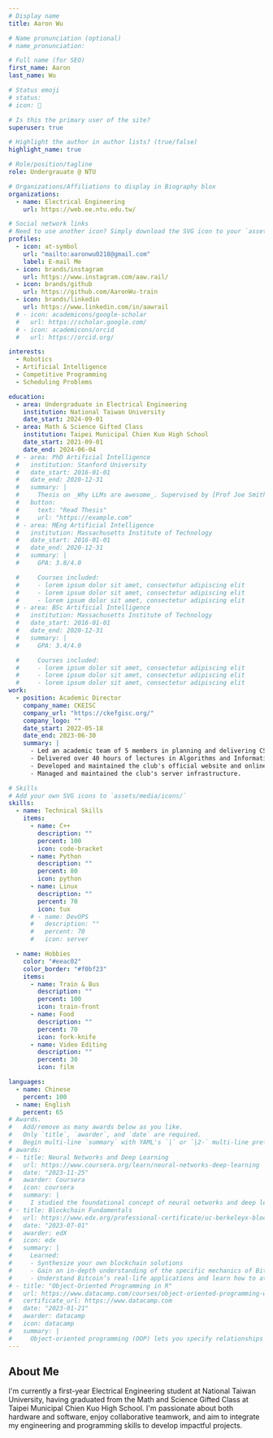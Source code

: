 ```yaml
---
# Display name
title: Aaron Wu

# Name pronunciation (optional)
# name_pronunciation:

# Full name (for SEO)
first_name: Aaron
last_name: Wu

# Status emoji
# status:
# icon: 🚝

# Is this the primary user of the site?
superuser: true

# Highlight the author in author lists? (true/false)
highlight_name: true

# Role/position/tagline
role: Undergrauate @ NTU

# Organizations/Affiliations to display in Biography blox
organizations:
  - name: Electrical Engineering
    url: https://web.ee.ntu.edu.tw/

# Social network links
# Need to use another icon? Simply download the SVG icon to your `assets/media/icons/` folder.
profiles:
  - icon: at-symbol
    url: "mailto:aaronwu0218@gmail.com"
    label: E-mail Me
  - icon: brands/instagram
    url: https://www.instagram.com/aaw.rail/
  - icon: brands/github
    url: https://github.com/AaronWu-train
  - icon: brands/linkedin
    url: https://www.linkedin.com/in/aawrail
  # - icon: academicons/google-scholar
  #   url: https://scholar.google.com/
  # - icon: academicons/orcid
  #   url: https://orcid.org/

interests:
  - Robotics
  - Artificial Intelligence
  - Competitive Programming
  - Scheduling Problems

education:
  - area: Undergraduate in Electrical Engineering
    institution: National Taiwan University
    date_start: 2024-09-01
  - area: Math & Science Gifted Class
    institution: Taipei Municipal Chien Kuo High School
    date_start: 2021-09-01
    date_end: 2024-06-04
  # - area: PhD Artificial Intelligence
  #   institution: Stanford University
  #   date_start: 2016-01-01
  #   date_end: 2020-12-31
  #   summary: |
  #     Thesis on _Why LLMs are awesome_. Supervised by [Prof Joe Smith](https://example.com). Presented papers at 5 IEEE conferences with the contributions being published in 2 Springer journals.
  #   button:
  #     text: "Read Thesis"
  #     url: "https://example.com"
  # - area: MEng Artificial Intelligence
  #   institution: Massachusetts Institute of Technology
  #   date_start: 2016-01-01
  #   date_end: 2020-12-31
  #   summary: |
  #     GPA: 3.8/4.0

  #     Courses included:
  #     - lorem ipsum dolor sit amet, consectetur adipiscing elit
  #     - lorem ipsum dolor sit amet, consectetur adipiscing elit
  #     - lorem ipsum dolor sit amet, consectetur adipiscing elit
  # - area: BSc Artificial Intelligence
  #   institution: Massachusetts Institute of Technology
  #   date_start: 2016-01-01
  #   date_end: 2020-12-31
  #   summary: |
  #     GPA: 3.4/4.0

  #     Courses included:
  #     - lorem ipsum dolor sit amet, consectetur adipiscing elit
  #     - lorem ipsum dolor sit amet, consectetur adipiscing elit
  #     - lorem ipsum dolor sit amet, consectetur adipiscing elit
work:
  - position: Academic Director
    company_name: CKEISC
    company_url: "https://ckefgisc.org/"
    company_logo: ""
    date_start: 2022-05-18
    date_end: 2023-06-30
    summary: |
      - Led an academic team of 5 members in planning and delivering CS-related courses.
      - Delivered over 40 hours of lectures in Algorithms and Information Technology.
      - Developed and maintained the club's official website and online judging system.
      - Managed and maintained the club's server infrastructure.

# Skills
# Add your own SVG icons to `assets/media/icons/`
skills:
  - name: Technical Skills
    items:
      - name: C++
        description: ""
        percent: 100
        icon: code-bracket
      - name: Python
        description: ""
        percent: 80
        icon: python
      - name: Linux
        description: ""
        percent: 70
        icon: tux
      # - name: DevOPS
      #   description: ""
      #   percent: 70
      #   icon: server

  - name: Hobbies
    color: "#eeac02"
    color_border: "#f0bf23"
    items:
      - name: Train & Bus
        description: ""
        percent: 100
        icon: train-front
      - name: Food
        description: ""
        percent: 70
        icon: fork-knife
      - name: Video Editing
        description: ""
        percent: 30
        icon: film

languages:
  - name: Chinese
    percent: 100
  - name: English
    percent: 65
# Awards.
#   Add/remove as many awards below as you like.
#   Only `title`, `awarder`, and `date` are required.
#   Begin multi-line `summary` with YAML's `|` or `|2-` multi-line prefix and indent 2 spaces below.
# awards:
# - title: Neural Networks and Deep Learning
#   url: https://www.coursera.org/learn/neural-networks-deep-learning
#   date: "2023-11-25"
#   awarder: Coursera
#   icon: coursera
#   summary: |
#     I studied the foundational concept of neural networks and deep learning. By the end, I was familiar with the significant technological trends driving the rise of deep learning; build, train, and apply fully connected deep neural networks; implement efficient (vectorized) neural networks; identify key parameters in a neural network’s architecture; and apply deep learning to your own applications.
# - title: Blockchain Fundamentals
#   url: https://www.edx.org/professional-certificate/uc-berkeleyx-blockchain-fundamentals
#   date: "2023-07-01"
#   awarder: edX
#   icon: edx
#   summary: |
#     Learned:
#     - Synthesize your own blockchain solutions
#     - Gain an in-depth understanding of the specific mechanics of Bitcoin
#     - Understand Bitcoin’s real-life applications and learn how to attack and destroy Bitcoin, Ethereum, smart contracts and Dapps, and alternatives to Bitcoin’s Proof-of-Work consensus algorithm
# - title: "Object-Oriented Programming in R"
#   url: https://www.datacamp.com/courses/object-oriented-programming-with-s3-and-r6-in-r
#   certificate_url: https://www.datacamp.com
#   date: "2023-01-21"
#   awarder: datacamp
#   icon: datacamp
#   summary: |
#     Object-oriented programming (OOP) lets you specify relationships between functions and the objects that they can act on, helping you manage complexity in your code. This is an intermediate level course, providing an introduction to OOP, using the S3 and R6 systems. S3 is a great day-to-day R programming tool that simplifies some of the functions that you write. R6 is especially useful for industry-specific analyses, working with web APIs, and building GUIs.
---
```


## About Me

I'm currently a first-year Electrical Engineering student at National Taiwan University, having graduated from the Math and Science Gifted Class at Taipei Municipal Chien Kuo High School. I'm passionate about both hardware and software, enjoy collaborative teamwork, and aim to integrate my engineering and programming skills to develop impactful projects.

